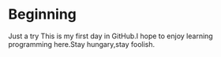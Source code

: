 # Beginning
Just a try
This is my first day in GitHub.I hope to enjoy learning programming here.Stay hungary,stay foolish. 

